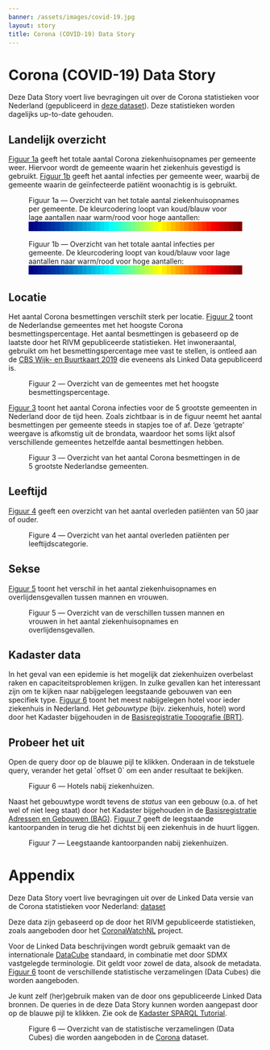 ```yaml
---
banner: /assets/images/covid-19.jpg
layout: story
title: Corona (COVID-19) Data Story
---
```


# Corona (COVID-19) Data Story

Deze Data Story voert live bevragingen uit over de Corona statistieken voor Nederland (gepubliceerd in [deze dataset](https://data.labs.kadaster.nl/rivm/covid-19)).  Deze statistieken worden dagelijks up-to-date gehouden.

## Landelijk overzicht

[Figuur 1a](#kaart-a) geeft het totale aantal Corona ziekenhuisopnames per gemeente weer.  Hiervoor wordt de gemeente waarin het ziekenhuis gevestigd is gebruikt.  [Figuur 1b](#kaart-b) geeft het aantal infecties per gemeente weer, waarbij de gemeente waarin de geïnfecteerde patiënt woonachtig is is gebruikt.

<figure id="kaart-a">
  <query data-config-ref="https://data.labs.kadaster.nl/rivm/-/queries/covid19-ziekenhuisopnames-kaart">
  </query>
  <figcaption>
    Figuur 1a ― Overzicht van het totale aantal ziekenhuisopnames per gemeente.  De kleurcodering loopt van koud/blauw voor lage aantallen naar warm/rood voor hoge aantallen: <img src="/assets/images/jet.png">
  </figcaption>
</figure>

<figure id="kaart-b">
  <query data-config-ref="https://data.labs.kadaster.nl/rivm/-/queries/covid19-infecties-kaart">
  </query>
  <figcaption>
    Figuur 1b ― Overzicht van het totale aantal infecties per gemeente.  De kleurcodering loopt van koud/blauw voor lage aantallen naar warm/rood voor hoge aantallen: <img src="/assets/images/jet.png">
  </figcaption>
</figure>

## Locatie

Het aantal Corona besmettingen verschilt sterk per locatie.  [Figuur 2](#besmettingspercentage) toont de Nederlandse gemeentes met het hoogste Corona besmettingspercentage.  Het aantal besmettingen is gebaseerd op de laatste door het RIVM gepubliceerde statistieken.  Het inwoneraantal, gebruikt om het besmettingspercentage mee vast te stellen, is ontleed aan de [CBS Wijk- en Buurtkaart 2019](https://data.labs.kadaster.nl/cbs/wbk) die eveneens als Linked Data gepubliceerd is.

<figure id="besmettingspercentage">
  <query data-config-ref="https://data.labs.kadaster.nl/rivm/-/queries/covid19-besmettingspercentage">
  </query>
  <figcaption>
    Figuur 2 ― Overzicht van de gemeentes met het hoogste besmettingspercentage.
  </figcaption>
</figure>

[Figuur 3](#grootste-gemeenten) toont het aantal Corona infecties voor de 5 grootste gemeenten in Nederland door de tijd heen.  Zoals zichtbaar is in de figuur neemt het aantal besmettingen per gemeente steeds in stapjes toe of af.  Deze ‘getrapte’ weergave is afkomstig uit de brondata, waardoor het soms lijkt alsof verschillende gemeentes hetzelfde aantal besmettingen hebben.

<figure id="grootste-gemeenten">
  <query data-config-ref="https://data.labs.kadaster.nl/rivm/-/queries/covid19-grootste-gemeenten">
  </query>
  <figcaption>
    Figuur 3 ― Overzicht van het aantal Corona besmettingen in de 5 grootste Nederlandse gemeenten.
  </figcaption>
</figure>

## Leeftijd

[Figuur 4](#leeftijd) geeft een overzicht van het aantal overleden patiënten van 50 jaar of ouder.

<figure id="covid19-leeftijd-gebaseerd">
  <query data-config-ref="https://data.labs.kadaster.nl/rivm/-/queries/covid19-leeftijd">
  </query>
  <figcaption>
    Figure 4 ― Overzicht van het aantal overleden patiënten per leeftijdscategorie.
  </figcaption>
</figure>

## Sekse

[Figuur 5](#sekse) toont het verschil in het aantal ziekenhuisopnames en overlijdensgevallen tussen mannen en vrouwen.

<figure>
  <query data-config-ref="https://data.labs.kadaster.nl/rivm/-/queries/covid19-sekse">
  </query>
  <figcaption>
    Figuur 5 ― Overzicht van de verschillen tussen mannen en vrouwen in het aantal ziekenhuisopnames en overlijdensgevallen.
  </figcaption>
</figure>

## Kadaster data

In het geval van een epidemie is het mogelijk dat ziekenhuizen overbelast raken en capaciteitsproblemen krijgen.  In zulke gevallen kan het interessant zijn om te kijken naar nabijgelegen leegstaande gebouwen van een specifiek type.  [Figuur 6](#hotel) toont het meest nabijgelegen hotel voor ieder ziekenhuis in Nederland.  Het *gebouwtype* (bijv. ziekenhuis, hotel) word door het Kadaster bijgehouden in de [Basisregistratie Topografie (BRT)](https://data.labs.kadaster.nl/kadaster/brt).

<div class="textbox">
  <h2>Probeer het uit</h2>
  <p>Open de query door op de blauwe pijl te klikken.  Onderaan in de tekstuele query, verander het getal `offset 0` om een ander resultaat te bekijken.</p>
</div>

<figure id="hotel">
  <query data-config-ref="https://data.labs.kadaster.nl/rivm/-/queries/hotels-nabij-ziekenhuizen">
  </query>
  <figcaption>
    Figuur 6 ― Hotels nabij ziekenhuizen.
  </figcaption>
</figure>

Naast het gebouwtype wordt tevens de *status* van een gebouw (o.a. of het wel of niet leeg staat) door het Kadaster bijgehouden in de [Basisregistratie Adressen en Gebouwen (BAG)](https://data.labs.kadaster.nl/kadaster/bag).  [Figuur 7](#kantoorpanden) geeft de leegstaande kantoorpanden in terug die het dichtst bij een ziekenhuis in de huurt liggen.

<figure id="kantoorpanden">
  <query data-config-ref="https://data.labs.kadaster.nl/rivm/-/queries/leegstaande-kantoren-nabij-ziekenhuizen">
  </query>
  <figcaption>
    Figuur 7 ― Leegstaande kantoorpanden nabij ziekenhuizen.
  </figcaption>
</figure>

# Appendix

Deze Data Story voert live bevragingen uit over de Linked Data versie van de Corona statistieken voor Nederland: [dataset](https://data.labs.kadaster.nl/rivm/covid-19)

Deze data zijn gebaseerd op de door het RIVM gepubliceerde statistieken, zoals aangeboden door het [CoronaWatchNL](https://github.com/J535D165/CoronaWatchNL) project.

Voor de Linked Data beschrijvingen wordt gebruik gemaakt van de internationale [DataCube](https://www.w3.org/TR/vocab-data-cube) standaard, in combinatie met door SDMX vastgelegde terminologie.  Dit geldt voor zowel de data, alsook de metadata.  [Figuur 6](#overzicht) toont de verschillende statistische verzamelingen (Data Cubes) die worden aangeboden.

Je kunt zelf (her)gebruik maken van de door ons gepubliceerde Linked Data bronnen.  De queries in de deze Data Story kunnen worden aangepast door op de blauwe pijl te klikken.  Zie ook de <a href="/dissemination/Kadaster-SPARQL-Tutorial.html">Kadaster SPARQL Tutorial</a>.

<figure id="overzicht">
  <query data-config-ref="https://data.labs.kadaster.nl/rivm/-/queries/covid-19-overzicht">
  </query>
  <figcaption>
    Figure 6 ― Overzicht van de statistische verzamelingen (Data Cubes) die worden aangeboden in de <a href="https://data.labs.kadaster.nl/rivm/covid-19" target="_blank">Corona</a> dataset.
  </figcaption>
</figure>
